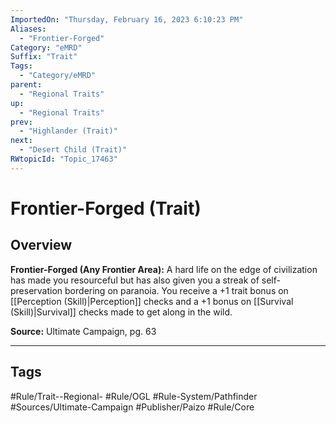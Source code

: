 ```yaml
---
ImportedOn: "Thursday, February 16, 2023 6:10:23 PM"
Aliases:
  - "Frontier-Forged"
Category: "eMRD"
Suffix: "Trait"
Tags:
  - "Category/eMRD"
parent:
  - "Regional Traits"
up:
  - "Regional Traits"
prev:
  - "Highlander (Trait)"
next:
  - "Desert Child (Trait)"
RWtopicId: "Topic_17463"
---
```

# Frontier-Forged (Trait)
## Overview
**Frontier-Forged (Any Frontier Area):** A hard life on the edge of civilization has made you resourceful but has also given you a streak of self-preservation bordering on paranoia. You receive a +1 trait bonus on [[Perception (Skill)|Perception]] checks and a +1 bonus on [[Survival (Skill)|Survival]] checks made to get along in the wild.

**Source:** Ultimate Campaign, pg. 63


---
## Tags
#Rule/Trait--Regional- #Rule/OGL #Rule-System/Pathfinder #Sources/Ultimate-Campaign #Publisher/Paizo #Rule/Core

